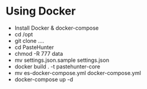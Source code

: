 # Using Docker
* Install Docker & docker-compose
* cd /opt
* git clone ....
* cd PasteHunter
* chmod -R 777 data
* mv settings.json.sample settings.json
* docker build . -t pastehunter-core
* mv es-docker-compose.yml docker-compose.yml
* docker-compose up -d
